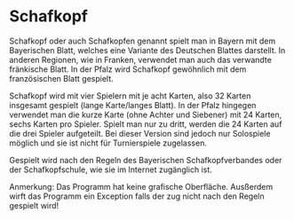 # Schafkopf

Schafkopf oder auch Schafkopfen genannt spielt man in Bayern mit dem Bayerischen Blatt, welches eine Variante des Deutschen Blattes darstellt. In anderen Regionen, wie in Franken, verwendet man auch das verwandte fränkische Blatt. In der Pfalz wird Schafkopf gewöhnlich mit dem französischen Blatt gespielt.

Schafkopf wird mit vier Spielern mit je acht Karten, also 32 Karten insgesamt gespielt (lange Karte/langes Blatt). In der Pfalz hingegen verwendet man die kurze Karte (ohne Achter und Siebener) mit 24 Karten, sechs Karten pro Spieler. Spielt man nur zu dritt, werden die 24 Karten auf die drei Spieler aufgeteilt. Bei dieser Version sind jedoch nur Solospiele möglich und sie ist nicht für Turnierspiele zugelassen.

Gespielt wird nach den Regeln des Bayerischen Schafkopfverbandes oder der Schafkopfschule, wie sie im Internet zugänglich ist.

Anmerkung: Das Programm hat keine grafische Oberfläche. Ausßerdem wirft das Programm ein Exception falls der zug nicht nach den Regeln gespielt wird!
